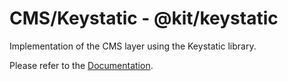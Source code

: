 # CMS/Keystatic - @kit/keystatic

Implementation of the CMS layer using the Keystatic library.

Please refer to the [Documentation](https://audiencelab.io/docs/next-supabase-turbo/content/keystatic).